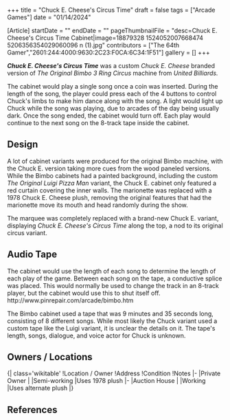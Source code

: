 +++
title = "Chuck E. Cheese's Circus Time"
draft = false
tags = ["Arcade Games"]
date = "01/14/2024"

[Article]
startDate = ""
endDate = ""
pageThumbnailFile = "desc=Chuck E. Cheese's Circus Time Cabinet|image=18879328 1524052007668474 5206356354029060096 n (1).jpg"
contributors = ["The 64th Gamer","2601:244:4000:9630:2C23:F0CA:6C34:1F51"]
gallery = []
+++


<b><i>Chuck E. Cheese's Circus Time</b></i> was a custom <i>Chuck E. Cheese</i> branded version of <i>The Original Bimbo 3 Ring Circus</i> machine from <i>United Billiards.</i>

The cabinet would play a single song once a coin was inserted. During the length of the song, the player could press each of the 4 buttons to control Chuck's limbs to make him dance along with the song. A light would light up Chuck while the song was playing, due to arcades of the day being usually dark. Once the song ended, the cabinet would turn off. Each play would continue to the next song on the 8-track tape inside the cabinet.

<h2> Design </h2>
A lot of cabinet variants were produced for the original Bimbo machine, with the Chuck E. version taking more cues from the wood paneled versions. While the Bimbo cabinets had a painted background, including the custom <i>The Original Luigi Pizza Man</i> variant, the Chuck E. cabinet only featured a red curtain covering the inner walls. The marionette was replaced with a 1978 Chuck E. Cheese plush, removing the original features that had the marionette move its mouth and head randomly during the show.

The marquee was completely replaced with a brand-new Chuck E. variant, displaying <i>Chuck E. Cheese's Circus Time</i> along the top, a nod to its original circus variant.

<h2> Audio Tape </h2>
The cabinet would use the length of each song to determine the length of each play of the game. Between each song on the tape, a conductive splice was placed. This would normally be used to change the track in an 8-track player, but the cabinet would use this to shut itself off. <ref>http://www.pinrepair.com/arcade/bimbo.htm</ref>

The Bimbo cabinet used a tape that was 9 minutes and 35 seconds long, consisting of 8 different songs. While most likely the Chuck variant used a custom tape like the Luigi variant, it is unclear the details on it. The tape's length, songs, dialogue, and voice actor for Chuck is unknown.


 
<h2> Owners / Locations </h2>
{| class='wikitable'
!Location / Owner
!Address
!Condition
!Notes
|-
|Private Owner
|
|Semi-working
|Uses 1978 plush
|-
|Auction House
|
|Working
|Uses alternate plush
|}
 
<h2> References </h2>